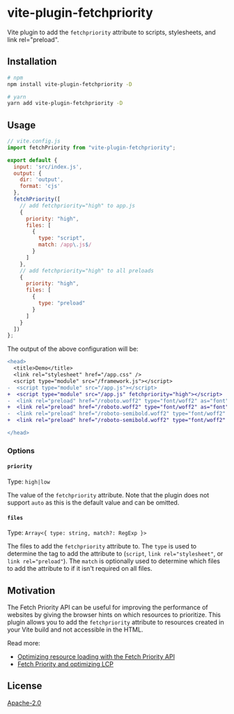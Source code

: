 # vite-plugin-fetchpriority

Vite plugin to add the `fetchpriority` attribute to scripts, stylesheets, and link rel="preload".

## Installation

```bash
# npm
npm install vite-plugin-fetchpriority -D

# yarn
yarn add vite-plugin-fetchpriority -D
```

## Usage

```js
// vite.config.js
import fetchPriority from "vite-plugin-fetchpriority";

export default {
  input: 'src/index.js',
  output: {
    dir: 'output',
    format: 'cjs'
  },
  fetchPriority([
    // add fetchpriority="high" to app.js
    {
      priority: "high",
      files: [
        {
          type: "script",
          match: /app\.js$/
        }
      ]
    },
    // add fetchpriority="high" to all preloads
    {
      priority: "high",
      files: [
        {
          type: "preload"
        }
      ]
    }
  ])
};
```

The output of the above configuration will be:

```diff
<head>
  <title>Demo</title>
  <link rel="stylesheet" href="/app.css" />
  <script type="module" src="/framework.js"></script>
-  <script type="module" src="/app.js"></script>
+  <script type="module" src="/app.js" fetchpriority="high"></script>
-  <link rel="preload" href="/roboto.woff2" type="font/woff2" as="font" crossorigin="anonymous" />
+  <link rel="preload" href="/roboto.woff2" type="font/woff2" as="font" crossorigin="anonymous" fetchpriority="high" />
-  <link rel="preload" href="/roboto-semibold.woff2" type="font/woff2" as="font" crossorigin="anonymous" />
+  <link rel="preload" href="/roboto-semibold.woff2" type="font/woff2" as="font" crossorigin="anonymous" fetchpriority="high" />

</head>
```

### Options

#### `priority`

Type: `high|low`

The value of the `fetchpriority` attribute. Note that the plugin does not support `auto` as this is the default value and can be omitted.

#### `files`

Type: `Array<{ type: string, match?: RegExp }>`

The files to add the `fetchpriority` attribute to. The `type` is used to determine the tag to add the attribute to (`script`, `link rel="stylesheet"`, or `link rel="preload"`). The `match` is optionally used to determine which files to add the attribute to if it isn't required on all files.

## Motivation

The Fetch Priority API can be useful for improving the performance of websites by giving the browser hints on which resources to prioritize. This plugin allows you to add the `fetchpriority` attribute to resources created in your Vite build and not accessible in the HTML.

Read more:
- [Optimizing resource loading with the Fetch Priority API](https://web.dev/articles/fetch-priority)
- [Fetch Priority and optimizing LCP](https://imkev.dev/fetchpriority-opportunity)

## License

[Apache-2.0](LICENSE)

